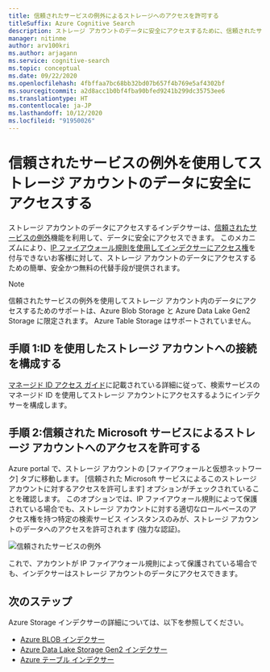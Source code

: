 ```yaml
---
title: 信頼されたサービスの例外によるストレージへのアクセスを許可する
titleSuffix: Azure Cognitive Search
description: ストレージ アカウントのデータに安全にアクセスするために、信頼されたサービスの例外を設定する方法について説明するハウツー ガイド。
manager: nitinme
author: arv100kri
ms.author: arjagann
ms.service: cognitive-search
ms.topic: conceptual
ms.date: 09/22/2020
ms.openlocfilehash: 4fbffaa7bc68bb32bd07b657f4b769e5af4302bf
ms.sourcegitcommit: a2d8acc1b0bf4fba90bfed9241b299dc35753ee6
ms.translationtype: HT
ms.contentlocale: ja-JP
ms.lasthandoff: 10/12/2020
ms.locfileid: "91950026"
---
```

# <a name="accessing-data-in-storage-accounts-securely-via-trusted-service-exception"></a>信頼されたサービスの例外を使用してストレージ アカウントのデータに安全にアクセスする

ストレージ アカウントのデータにアクセスするインデクサーは、[信頼されたサービスの例外](../storage/common/storage-network-security.md#exceptions)機能を利用して、データに安全にアクセスできます。 このメカニズムにより、[IP ファイアウォール規則を使用してインデクサーにアクセス権](search-indexer-howto-access-ip-restricted.md)を付与できないお客様に対して、ストレージ アカウントのデータにアクセスするための簡単、安全かつ無料の代替手段が提供されます。

> [!NOTE]
> 信頼されたサービスの例外を使用してストレージ アカウント内のデータにアクセスするためのサポートは、Azure Blob Storage と Azure Data Lake Gen2 Storage に限定されます。 Azure Table Storage はサポートされていません。

## <a name="step-1-configure-connection-to-the-storage-account-via-identity"></a>手順 1:ID を使用したストレージ アカウントへの接続を構成する

[マネージド ID アクセス ガイド](search-howto-managed-identities-storage.md)に記載されている詳細に従って、検索サービスのマネージド ID を使用してストレージ アカウントにアクセスするようにインデクサーを構成します。

## <a name="step-2-allow-trusted-microsoft-services-to-access-the-storage-account"></a>手順 2:信頼された Microsoft サービスによるストレージ アカウントへのアクセスを許可する

Azure portal で、ストレージ アカウントの [ファイアウォールと仮想ネットワーク] タブに移動します。 [信頼された Microsoft サービスによるこのストレージ アカウントに対するアクセスを許可します] オプションがチェックされていることを確認します。 このオプションでは、IP ファイアウォール規則によって保護されている場合でも、ストレージ アカウントに対する適切なロールベースのアクセス権を持つ特定の検索サービス インスタンスのみが、ストレージ アカウントのデータへのアクセスを許可されます (強力な認証)。

![信頼されたサービスの例外](media\search-indexer-howto-secure-access\exception.png "信頼されたサービスの例外")

これで、アカウントが IP ファイアウォール規則によって保護されている場合でも、インデクサーはストレージ アカウントのデータにアクセスできます。

## <a name="next-steps"></a>次のステップ

Azure Storage インデクサーの詳細については、以下を参照してください。

- [Azure BLOB インデクサー](search-howto-indexing-azure-blob-storage.md)
- [Azure Data Lake Storage Gen2 インデクサー](search-howto-index-azure-data-lake-storage.md)
- [Azure テーブル インデクサー](search-howto-indexing-azure-tables.md)